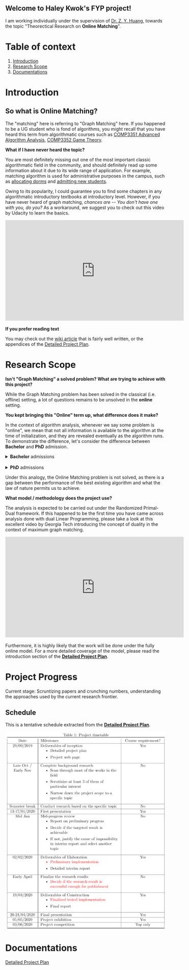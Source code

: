 ## Welcome to Haley Kwok's FYP project!

I am working individually under the supervision of [Dr. Z. Y. Huang](https://i.cs.hku.hk/~zhiyi/), towards the topic "Theorectical Research on **Online Matching**".

# Table of context
1. [Introduction](#introduction)
2. [Research Scope](#research-scope)
3. [Documentations](#documentations)

# Introduction
## So what is **Online Matching**?

The "matching" here is referring to "Graph Matching" here. If you happened to be a UG student who is fond of algorithms, you might recall that you have heard this term from algorithmatic courses such as [COMP3351 Advanced Algorithm Analysis](https://www.cs.hku.hk/index.php/programmes/course-offered?infile=2018/comp3351.html), [COMP3352 Game Theory](https://www.cs.hku.hk/index.php/programmes/course-offered?infile=2019/comp3352.html).

**What if I have never heard the topic?**

You are most definitely missing out one of the most important classic algorithmatic field in the community, and should definitely read up some information about it due to its wide range of application. For example, matching algorithm is used for administrative purposes in the campus, such as [allocating dorms](http://timroughgarden.org/f13/l/l10.pdf) and [admitting new students](https://www.youtube.com/watch?v=xYkiCtlALHA).

Owing to its popularity, I could guarantee you to find some chapters in any algorithmatic introductory textbooks at introductory level. However, if you have never heard of graph matching, _chances are -- You don't have one with you, do you?_ As a workaround, we suggest you to check out this video by Udacity to learn the basics. 

<iframe width="560" height="315" src="https://www.youtube.com/embed/bOJC93XxoFc" frameborder="0" allow="autoplay; encrypted-media" allowfullscreen></iframe>

**If you prefer reading text**

You may check out the [wiki article](https://en.wikipedia.org/wiki/Matching_(graph_theory)) that is fairly well written, or the appendices of the [Detailed Project Plan](#documentations).

# Research Scope

**Isn't "Graph Matching" a solved problem? What are trying to achieve with this project?**

While the Graph Matching problem has been solved in the classical (i.e. offline) setting, a lot of questions remains to be unsolved in the **online** setting.

**You kept bringing this "Online" term up, what difference does it make?**

In the context of algorithm analysis, whenever we say some problem is "online", we mean that not all information is available to the algorithm at the time of initialization, and they are revealed eventually as the algorithm runs. To demonstrate the difference, let's consider the difference between **Bachelor** and **PhD** admission.

<details>
  <summary> <strong>Bachelor</strong> admissions </summary>
  
  <img src="public/img/jupas.png" alt="jupas" hidden/>
  
  <strong>Bachelor</strong> degree offers are handed out on a yearly basis. The JUPAS system gathers all the information before it makes an informed decision, such as slots offered by each degree programme, applicants' preferences and their public examination transcripts. Just as good ol' Uncle John says, 
  
> "<em>With perfect information comes perfect solution.</em>", proooobably Uncle John.

This offline matching problem is said to be "solved", because the algorithm is capable of deriving an optimal solution, given full information on initialization.
</details>

<br/>

<details>
  <summary> <strong>PhD</strong> admissions </summary>
  
  <img src="public/img/phd.png" alt="phd" hidden/>

  On the other hand, <strong>PhD</strong> applications are handled in a rolling basis in HKU CS. After the department opens for Phd applications on September, applications begin to flood in throughout the year. If the professors were to handle the admission only after the application process is closed on May, there is simply no hope for them to go through all of them, and students may have already accepted some other institutions offer instead. 
  <br/>
  To keep the students interested (<em>and professors away from overworking</em>), the office clears the application pool periodically and hand out offers. As a tradeoff, since the department does not have perfect information on all its potential candidates at the earlier clearing stages, they does not always admit the best students out of all the applicants -- Maybe they ran out of slots by the time a strong candidate applied, or they rejected the strong candidate, hoping that the next Einstein will make his application on April which never showed up in reality.
</details>

Under this analogy, the Online Matching problem is not solved, as there is a gap between the performance of the best existing algorithm and what the law of nature permits us to achieve.

**What model / methodology does the project use?**

The analysis is expected to be carried out under the Randomized Primal-Dual framework. If this happened to be the first time you have came across analysis done with dual Linear Programming, please take a look at this excellent video by Georgia Tech introducing the concept of duality in the context of maximum graph matching.

<iframe width="560" height="315" src="https://www.youtube.com/embed/ULI8fJoiG_c" frameborder="0" allow="autoplay; encrypted-media" allowfullscreen></iframe>

Furthermore, it is highly likely that the work will be done under the fully online model. For a more detailed coverage of the model, please read the introduction section of the [**Detailed Project Plan**](#documentations).

# Project Progress

Current stage: Scruntizing papers and crunching numbers, understanding the approaches used by the current research frontier.

## Schedule

This is a tentative schedule extracted from the [**Detailed Project Plan**](#documentations).

<img src="public/img/schedule.png" alt="schedule"/>

# Documentations

[Detailed Project Plan](public/doc/Project_plan.pdf?raw=true)
